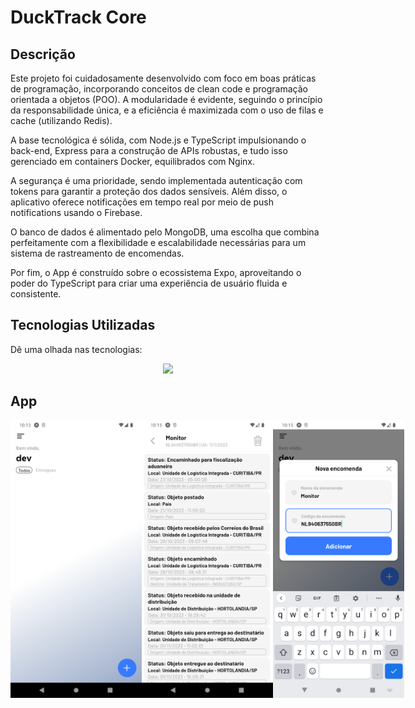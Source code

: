 # DuckTrack Core

## Descrição

Este projeto foi cuidadosamente desenvolvido com foco em boas práticas de programação, incorporando conceitos de clean code e programação orientada a objetos (POO). A modularidade é evidente, seguindo o princípio da responsabilidade única, e a eficiência é maximizada com o uso de filas e cache (utilizando Redis).

A base tecnológica é sólida, com Node.js e TypeScript impulsionando o back-end, Express para a construção de APIs robustas, e tudo isso gerenciado em containers Docker, equilibrados com Nginx.

A segurança é uma prioridade, sendo implementada autenticação com tokens para garantir a proteção dos dados sensíveis. Além disso, o aplicativo oferece notificações em tempo real por meio de push notifications usando o Firebase.

O banco de dados é alimentado pelo MongoDB, uma escolha que combina perfeitamente com a flexibilidade e escalabilidade necessárias para um sistema de rastreamento de encomendas.

Por fim, o App é construído sobre o ecossistema Expo, aproveitando o poder do TypeScript para criar uma experiência de usuário fluida e consistente.

## Tecnologias Utilizadas

Dê uma olhada nas tecnologias:

<p align="center">
  <a href="https://skillicons.dev">
    <img src="https://skillicons.dev/icons?i=docker,ts,nodejs,express,redis,react,firebase,nginx" />
  </a>
</p>

## App
<div>
<div style="display: flex;">
  <img width="210" src="images/3.webp" alt="3" />
  <img width="210" src="images/2.webp" alt="2" />
  <img width="210" src="images/1.webp" alt="1" />
</div>
